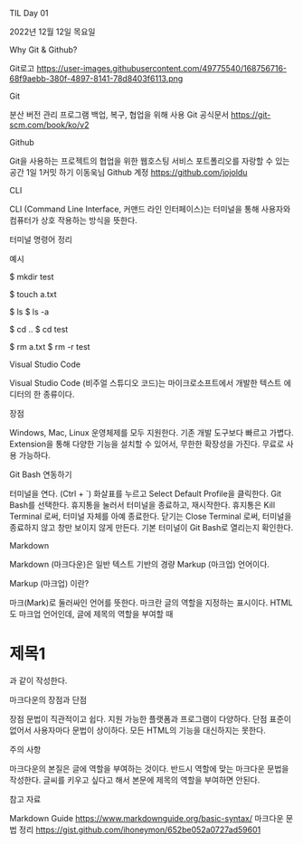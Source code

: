 TIL Day 01

2022년 12월 12일 목요일

Why Git & Github?

Git로고 https://user-images.githubusercontent.com/49775540/168756716-68f9aebb-380f-4897-8141-78d8403f6113.png

Git

분산 버전 관리 프로그램
백업, 복구, 협업을 위해 사용
Git 공식문서 https://git-scm.com/book/ko/v2

Github

Git을 사용하는 프로젝트의 협업을 위한 웹호스팅 서비스
포트폴리오를 자랑할 수 있는 공간
1일 1커밋 하기
이동욱님 Github 계정 https://github.com/jojoldu



CLI

CLI (Command Line Interface, 커맨드 라인 인터페이스)는 터미널을 통해 사용자와 컴퓨터가 상호 작용하는 방식을 뜻한다.

터미널 명령어 정리


예시

$ mkdir test

$ touch a.txt

$ ls
$ ls -a

$ cd ..
$ cd test

$ rm a.txt
$ rm -r test



Visual Studio Code

Visual Studio Code (비주얼 스튜디오 코드)는 마이크로소프트에서 개발한 텍스트 에디터의 한 종류이다.

장점

Windows, Mac, Linux 운영체제를 모두 지원한다.
기존 개발 도구보다 빠르고 가볍다.
Extension을 통해 다양한 기능을 설치할 수 있어서, 무한한 확장성을 가진다.
무료로 사용 가능하다.

Git Bash 연동하기

터미널을 연다. (Ctrl + `)
화살표를 누르고 Select Default Profile을 클릭한다.
Git Bash를 선택한다.
휴지통을 눌러서 터미널을 종료하고, 재시작한다.
휴지통은 Kill Terminal 로써, 터미널 자체를 아예 종료한다.
닫기는 Close Terminal 로써, 터미널을 종료하지 않고 창만 보이지 않게 만든다.
기본 터미널이 Git Bash로 열리는지 확인한다.



Markdown

Markdown (마크다운)은 일반 텍스트 기반의 경량 Markup (마크업) 언어이다.

Markup (마크업) 이란?

마크(Mark)로 둘러싸인 언어를 뜻한다. 마크란 글의 역할을 지정하는 표시이다.
HTML도 마크업 언어인데, 글에 제목의 역할을 부여할 때 <h1>제목1</h1> 과 같이 작성한다.

마크다운의 장점과 단점

장점
문법이 직관적이고 쉽다.
지원 가능한 플랫폼과 프로그램이 다양하다.
단점
표준이 없어서 사용자마다 문법이 상이하다.
모든 HTML의 기능을 대신하지는 못한다.

주의 사항

마크다운의 본질은 글에 역할을 부여하는 것이다.
반드시 역할에 맞는 마크다운 문법을 작성한다. 글씨를 키우고 싶다고 해서 본문에 제목의 역할을 부여하면 안된다.

참고 자료

Markdown Guide https://www.markdownguide.org/basic-syntax/
마크다운 문법 정리 https://gist.github.com/ihoneymon/652be052a0727ad59601
